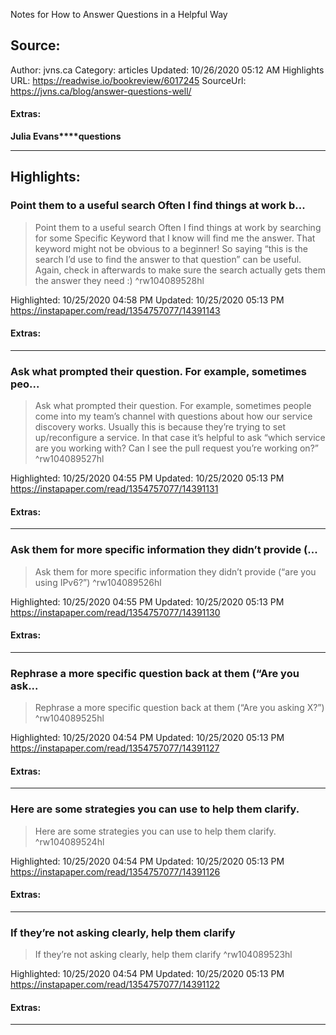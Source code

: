 Notes for How to Answer Questions in a Helpful Way

## Source:
Author: jvns.ca
Category: articles
Updated: 10/26/2020 05:12 AM
Highlights URL: https://readwise.io/bookreview/6017245
SourceUrl: https://jvns.ca/blog/answer-questions-well/


#### Extras:
**Julia Evans****questions**



 
-----
 ## Highlights:

### Point them to a useful search Often I find things at work b...
>Point them to a useful search
>Often I find things at work by searching for some Specific Keyword that I know will find me the answer. That keyword might not be obvious to a beginner! So saying “this is the search I’d use to find the answer to that question” can be useful. Again, check in afterwards to make sure the search actually gets them the answer they need :) ^rw104089528hl


Highlighted: 10/25/2020 04:58 PM
Updated: 10/25/2020 05:13 PM
https://instapaper.com/read/1354757077/14391143


#### Extras:





------

### Ask what prompted their question. For example, sometimes peo...
>Ask what prompted their question. For example, sometimes people come into my team’s channel with questions about how our service discovery works. Usually this is because they’re trying to set up/reconfigure a service. In that case it’s helpful to ask “which service are you working with? Can I see the pull request you’re working on?” ^rw104089527hl


Highlighted: 10/25/2020 04:55 PM
Updated: 10/25/2020 05:13 PM
https://instapaper.com/read/1354757077/14391131


#### Extras:





------

### Ask them for more specific information they didn’t provide (...
>Ask them for more specific information they didn’t provide (“are you using IPv6?”) ^rw104089526hl


Highlighted: 10/25/2020 04:55 PM
Updated: 10/25/2020 05:13 PM
https://instapaper.com/read/1354757077/14391130


#### Extras:





------

### Rephrase a more specific question back at them (“Are you ask...
>Rephrase a more specific question back at them (“Are you asking X?”) ^rw104089525hl


Highlighted: 10/25/2020 04:54 PM
Updated: 10/25/2020 05:13 PM
https://instapaper.com/read/1354757077/14391127


#### Extras:





------

### Here are some strategies you can use to help them clarify.
>Here are some strategies you can use to help them clarify. ^rw104089524hl


Highlighted: 10/25/2020 04:54 PM
Updated: 10/25/2020 05:13 PM
https://instapaper.com/read/1354757077/14391126


#### Extras:





------

### If they’re not asking clearly, help them clarify
>If they’re not asking clearly, help them clarify ^rw104089523hl


Highlighted: 10/25/2020 04:54 PM
Updated: 10/25/2020 05:13 PM
https://instapaper.com/read/1354757077/14391122


#### Extras:





------


